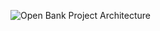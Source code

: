 ![Open Bank Project Architecture](http://www.eviscape.com/static/uploads/2015/09/17/obp-system-pwc-14-sept-2015-new-page7-d9cc0295bab2724c4e76bc2d043501026ab56091.png)